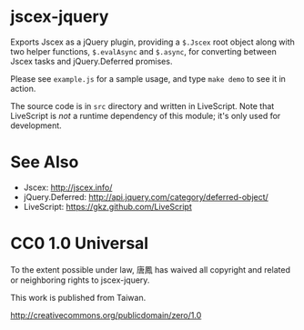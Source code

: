 jscex-jquery
============

Exports Jscex as a jQuery plugin, providing a `$.Jscex` root object
along with two helper functions, `$.evalAsync` and `$.async`, for
converting between Jscex tasks and jQuery.Deferred promises.

Please see `example.js` for a sample usage, and type `make demo`
to see it in action.

The source code is in `src` directory and written in LiveScript.
Note that LiveScript is _not_ a runtime dependency of this module;
it's only used for development.

# See Also

* Jscex: http://jscex.info/
* jQuery.Deferred: http://api.jquery.com/category/deferred-object/
* LiveScript: https://gkz.github.com/LiveScript

# CC0 1.0 Universal

To the extent possible under law, 唐鳳 has waived all copyright
and related or neighboring rights to jscex-jquery.

This work is published from Taiwan.

http://creativecommons.org/publicdomain/zero/1.0
